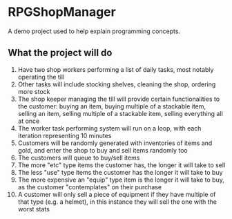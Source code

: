 # RPGShopManager
A demo project used to help explain programming concepts.

## What the project will do
1. Have two shop workers performing a list of daily tasks, most notably operating the till
2. Other tasks will include stocking shelves, cleaning the shop, ordering more stock
3. The shop keeper managing the till will provide certain functionalities to the customer: buying an item, buying multiple of a stackable item, selling an item, selling multiple of a stackable item, selling everything all at once
4. The worker task performing system will run on a loop, with each iteration representing 10 minutes
5. Customers will be randomly generated with inventories of items and gold, and enter the shop to buy and sell items randomly too
6. The customers will queue to buy/sell items
7. The more "etc" type items the customer has, the longer it will take to sell
8. The less "use" type items the customer has the longer it will take to buy
9. The more expensive an "equip" type item is the longer it will take to buy, as the customer "contemplates" on their purchase
10. A customer will only sell a piece of equipment if they have multiple of that type (e.g. a helmet), in this instance they will sell the one with the worst stats
